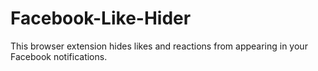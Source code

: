 # Facebook-Like-Hider
This browser extension hides likes and reactions from appearing in your Facebook notifications.
